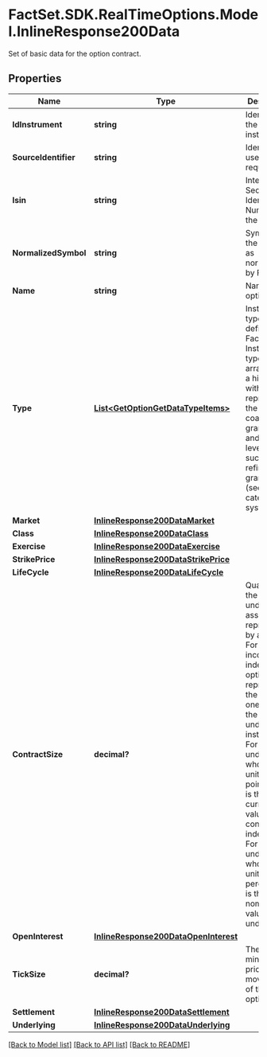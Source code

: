 # FactSet.SDK.RealTimeOptions.Model.InlineResponse200Data
Set of basic data for the option contract.

## Properties

Name | Type | Description | Notes
------------ | ------------- | ------------- | -------------
**IdInstrument** | **string** | Identifier of the instrument. | [optional] 
**SourceIdentifier** | **string** | Identifier used in the request. | [optional] 
**Isin** | **string** | International Securities Identification Number of the option. | [optional] 
**NormalizedSymbol** | **string** | Symbol of the option, as normalized by FactSet. | [optional] 
**Name** | **string** | Name of the option. | [optional] 
**Type** | [**List&lt;GetOptionGetDataTypeItems&gt;**](GetOptionGetDataTypeItems.md) | Instrument type as defined by FactSet. Instrument types are arranged in a hierarchy, with level 1 representing the most coarse granularity and further levels successively refining the granularity (see MDG category system 18). | [optional] 
**Market** | [**InlineResponse200DataMarket**](InlineResponse200DataMarket.md) |  | [optional] 
**Class** | [**InlineResponse200DataClass**](InlineResponse200DataClass.md) |  | [optional] 
**Exercise** | [**InlineResponse200DataExercise**](InlineResponse200DataExercise.md) |  | [optional] 
**StrikePrice** | [**InlineResponse200DataStrikePrice**](InlineResponse200DataStrikePrice.md) |  | [optional] 
**LifeCycle** | [**InlineResponse200DataLifeCycle**](InlineResponse200DataLifeCycle.md) |  | [optional] 
**ContractSize** | **decimal?** | Quantity of the underlying asset represented by an option. For fixed income and index options it represents the value of one unit of the underlying instrument. For an underlying whose price unit is index points, this is the currency value of the contract per index point. For underlyings whose price unit is percent, this is the nominal value of the underlying. | [optional] 
**OpenInterest** | [**InlineResponse200DataOpenInterest**](InlineResponse200DataOpenInterest.md) |  | [optional] 
**TickSize** | **decimal?** | The minimum price movement of the option. | [optional] 
**Settlement** | [**InlineResponse200DataSettlement**](InlineResponse200DataSettlement.md) |  | [optional] 
**Underlying** | [**InlineResponse200DataUnderlying**](InlineResponse200DataUnderlying.md) |  | [optional] 

[[Back to Model list]](../README.md#documentation-for-models) [[Back to API list]](../README.md#documentation-for-api-endpoints) [[Back to README]](../README.md)

